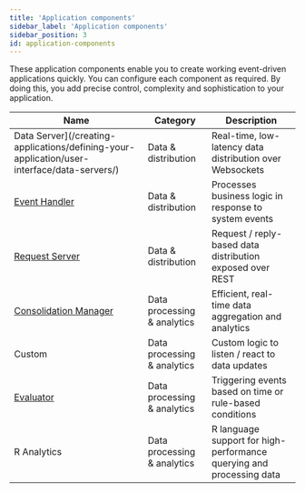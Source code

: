 ```yaml
---
title: 'Application components'
sidebar_label: 'Application components'
sidebar_position: 3
id: application-components
---
```


These application components enable you to create working event-driven applications quickly. You can configure each component as required. By doing this, you add precise control, complexity and sophistication to your application. 

| Name| Category  | Description|
|------------------------------------|--------------------|----------------|
| Data Server](/creating-applications/defining-your-application/user-interface/data-servers/) | Data & distribution  | Real-time, low-latency data distribution over Websockets |
| [Event Handler](/creating-applications/defining-your-application/business-logic/event-handlers/event-handlers/) | Data & distribution  | Processes business logic in response to system events |
| [Request Server](/creating-applications/defining-your-application/user-interface/request-servers/) | Data & distribution  | Request / reply-based data distribution exposed over REST |
| [Consolidation Manager](/creating-applications/defining-your-application/business-logic/consolidators/configure/) | Data processing & analytics  | Efficient, real-time data aggregation and analytics |
| Custom | Data processing & analytics  | Custom logic to listen / react to data updates |
| [Evaluator](/creating-applications/defining-your-application/business-logic/evaluators/configure/) | Data processing & analytics  |Triggering events based on time or rule-based conditions  |
| R Analytics | Data processing & analytics  | R language support for high-performance querying and processing data |


